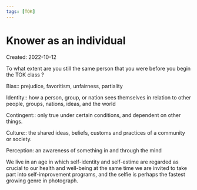 ```yaml
---
tags: [TOK] 
---
```

# Knower as an individual
Created: 2022-10-12

To what extent are you still the same person that you were before you begin the TOK class ?

Bias:: prejudice, favoritism, unfairness, partiality
<!--SR:!2023-09-24,179,230-->

Identity:: how a person, group, or nation sees themselves in relation to other people, groups, nations, ideas, and the world
<!--SR:!2023-04-10,83,230-->

Contingent:: only true under certain conditions, and dependent on other things.
<!--SR:!2023-05-29,73,244-->

<!--SR:!2023-02-11,18,170-->

Culture:: the shared ideas, beliefs, customs and practices of a community or society.
<!--SR:!2023-07-02,128,230-->

Perception: an awareness of something in and through the mind

We live in an age in which self-identity and self-estime are regarded as crucial to our health and well-being at the same time we are invited to take part into self-improvement programs, and the selfie is perhaps the fastest growing genre in photograph.



